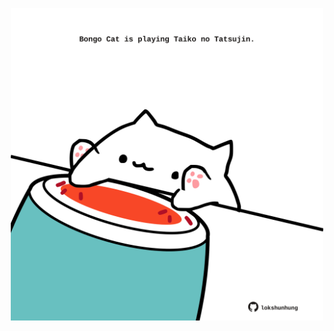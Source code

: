 <!-- built at 24/05/2021, 12:04:44 UTC -->
<p align="center">
  <img width="500" height="500" src="./ReadmeImage.svg">
</p>
